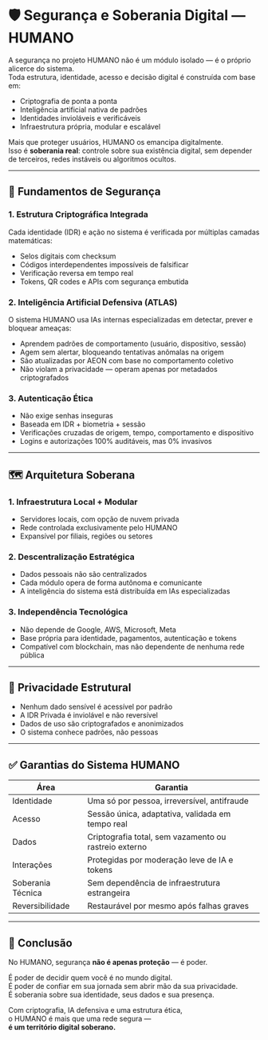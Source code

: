 # 🛡️ Segurança e Soberania Digital — HUMANO

A segurança no projeto HUMANO não é um módulo isolado — é o próprio alicerce do sistema.  
Toda estrutura, identidade, acesso e decisão digital é construída com base em:

- Criptografia de ponta a ponta
- Inteligência artificial nativa de padrões
- Identidades invioláveis e verificáveis
- Infraestrutura própria, modular e escalável

Mais que proteger usuários, HUMANO os emancipa digitalmente.  
Isso é **soberania real**: controle sobre sua existência digital, sem depender de terceiros, redes instáveis ou algoritmos ocultos.

---

## 🔐 Fundamentos de Segurança

### 1. Estrutura Criptográfica Integrada
Cada identidade (IDR) e ação no sistema é verificada por múltiplas camadas matemáticas:
- Selos digitais com checksum
- Códigos interdependentes impossíveis de falsificar
- Verificação reversa em tempo real
- Tokens, QR codes e APIs com segurança embutida

### 2. Inteligência Artificial Defensiva (ATLAS)
O sistema HUMANO usa IAs internas especializadas em detectar, prever e bloquear ameaças:
- Aprendem padrões de comportamento (usuário, dispositivo, sessão)
- Agem sem alertar, bloqueando tentativas anômalas na origem
- São atualizadas por AEON com base no comportamento coletivo
- Não violam a privacidade — operam apenas por metadados criptografados

### 3. Autenticação Ética
- Não exige senhas inseguras
- Baseada em IDR + biometria + sessão
- Verificações cruzadas de origem, tempo, comportamento e dispositivo
- Logins e autorizações 100% auditáveis, mas 0% invasivos

---

## 🗺️ Arquitetura Soberana

### 1. Infraestrutura Local + Modular
- Servidores locais, com opção de nuvem privada
- Rede controlada exclusivamente pelo HUMANO
- Expansível por filiais, regiões ou setores

### 2. Descentralização Estratégica
- Dados pessoais não são centralizados
- Cada módulo opera de forma autônoma e comunicante
- A inteligência do sistema está distribuída em IAs especializadas

### 3. Independência Tecnológica
- Não depende de Google, AWS, Microsoft, Meta
- Base própria para identidade, pagamentos, autenticação e tokens
- Compatível com blockchain, mas não dependente de nenhuma rede pública

---

## 🧬 Privacidade Estrutural

- Nenhum dado sensível é acessível por padrão
- A IDR Privada é inviolável e não reversível
- Dados de uso são criptografados e anonimizados
- O sistema conhece padrões, não pessoas

---

## ✅ Garantias do Sistema HUMANO

| Área                | Garantia                                             |
|---------------------|------------------------------------------------------|
| Identidade          | Uma só por pessoa, irreversível, antifraude         |
| Acesso              | Sessão única, adaptativa, validada em tempo real     |
| Dados               | Criptografia total, sem vazamento ou rastreio externo |
| Interações          | Protegidas por moderação leve de IA e tokens         |
| Soberania Técnica   | Sem dependência de infraestrutura estrangeira        |
| Reversibilidade     | Restaurável por      mesmo após falhas graves        |

---

## 📌 Conclusão

No HUMANO, segurança **não é apenas proteção** — é poder.

É poder de decidir quem você é no mundo digital.  
É poder de confiar em sua jornada sem abrir mão da sua privacidade.  
É soberania sobre sua identidade, seus dados e sua presença.

Com criptografia, IA defensiva e uma estrutura ética,  
o HUMANO é mais que uma rede segura —  
**é um território digital soberano.**
